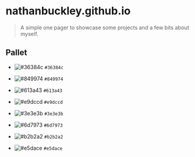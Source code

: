 # nathanbuckley.github.io

> A simple one pager to showcase some projects and a few bits about myself.


Pallet
------
- ![#36384c](https://placehold.it/15/36384c/000000?text=+) `#36384c`
- ![#849974](https://placehold.it/15/849974/000000?text=+) `#849974`
- ![#613a43](https://placehold.it/15/613a43/000000?text=+) `#613a43`
- ![#e9dccd](https://placehold.it/15/e9dccd/000000?text=+) `#e9dccd`

- ![#3e3e3b](https://placehold.it/15/3e3e3b/000000?text=+) `#3e3e3b`

- ![#6d7973](https://placehold.it/15/6d7973/000000?text=+) `#6d7973`
- ![#b2b2a2](https://placehold.it/15/b2b2a2/000000?text=+) `#b2b2a2`
- ![#e5dace](https://placehold.it/15/e5dace/000000?text=+) `#e5dace`


